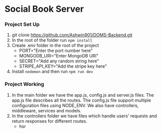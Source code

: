 # Social Book Server

### Project Set Up

1.  git clone https://github.com/Ashwin901/DOMS-Backend.git
2.  In the root of the folder run `npm install`
3.  Create .env folder in the root of the project
    <ul>
        <li>PORT="Enter the port number here"</li>
        <li>MONGODB_URI="Enter MongoDB URI"</li>
        <li>SECRET="Add any random string here"</li>
        <li>STRIPE_API_KEY="Add the stripe key here"</li>
    </ul>
4.  Install `nodemon` and then run `npm run dev`

### Project Working

1. In the main folder we have the app.js, config.js and server.js files. 
   The app.js file describes all the routes. The config.js file support 
   multiple configuration files using NODE_ENV. We also have 
   controllers, middleware, services and models.
2. In the controllers folder we have files which handle users' requests and return responses for different routes.
    * hsr
